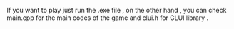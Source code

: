 If you want to play just run the .exe file , on the other hand , you can check main.cpp for the main codes of the game and clui.h for CLUI library .
